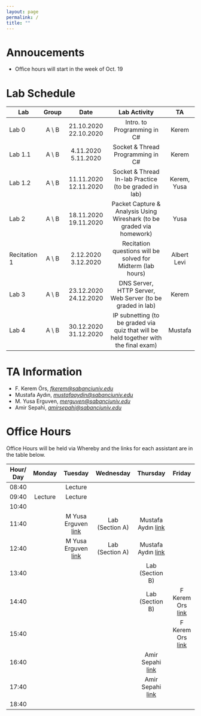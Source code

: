 ```yaml
---
layout: page
permalink: /
title: ""
---
```


# Annoucements
- Office hours will start in the week of Oct. 19


# Lab Schedule

| Lab          |  Group  |         Date          |                                     Lab Activity                                     |   TA    |
| ------------ | :-----: | :-------------------: | :----------------------------------------------------------------------------------: | :-----: |
| Lab 0        | A \\  B | 21.10.2020 22.10.2020 |                             Intro. to Programming in C#                              |  Kerem  |
| Lab 1.1      | A \\  B |  4.11.2020  5.11.2020 |                          Socket & Thread Programming in C#                           |  Kerem  |
| Lab 1.2      | A \\  B | 11.11.2020 12.11.2020 |                Socket & Thread In-lab Practice (to be graded in lab)                 |  Kerem, Yusa  |
| Lab 2        | A \\  B | 18.11.2020 19.11.2020 |        Packet Capture & Analysis Using Wireshark (to be graded via homework)         |   Yusa  |
| Recitation 1 | A \\  B |  2.12.2020  3.12.2020 |             Recitation questions will be solved for Midterm (lab hours)              | Albert Levi |
| Lab 3        | A \\  B | 23.12.2020 24.12.2020 |              DNS Server, HTTP Server, Web Server (to be graded in lab)               |  Kerem  |
| Lab 4        | A \\  B | 30.12.2020 31.12.2020 | IP subnetting (to be graded via quiz that will be held together with the final exam) | Mustafa |


# TA Information

- F. Kerem Örs, *fkerem@sabanciuniv.edu*
- Mustafa Aydın,  *mustafaaydin@sabanciuniv.edu*
- M. Yusa Erguven, *merguven@sabanciuniv.edu*  
- Amir Sepahi, *amirsepahi@sabanciuniv.edu*  

# Office Hours

Office Hours will be held via Whereby and the links for each assistant are in the table below. 

| Hour/ Day |     **Monday**      |  **Tuesday**  										 |  **Wednesday**  |  **Thursday**   |     **Friday**      |
| :-------: | :-----------------: | :-----------: 										 | :-------------: | :-------------: | :-----------------: |
|   08:40   | 				 	  |    Lecture    										 |                 |                 |                     |
|   09:40   | 		Lecture 	  |    Lecture    										 |                 |                 |                     |
|   10:40   |                     |               										 |                 |  			     |                     |
|   11:40   |                     |  M Yusa Erguven [link](https://whereby.com/merguven) | Lab (Section A) | Mustafa Aydın [link](https://whereby.com/) ||
|   12:40   |                     |  M Yusa Erguven [link](https://whereby.com/merguven) | Lab (Section A) | Mustafa Aydın [link](https://whereby.com/) ||
|   13:40   |                     |               										 |                 | Lab (Section B) |                     |
|   14:40   |                     | 			  										 |                 | Lab (Section B) | F Kerem Ors [link](http://whereby.com/fkerem) |
|   15:40   |                     |  			  										 |                 |                 | F Kerem Ors [link](http://whereby.com/fkerem) |
|   16:40   |                     |               										 |                 | Amir Sepahi [link](https://whereby.com/cs408-projects) ||
|   17:40   |                     |               										 |                 | Amir Sepahi [link](https://whereby.com/cs408-projects) ||
|   18:40   |                     |               										 |                 |                 |                     |
